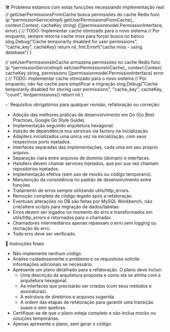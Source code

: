 🛠️ Problema
estamos com estas  funcções necessiando implementação real:
// getUserPermissionsFromCache busca permissões do cache Redis
func (p *permissionServiceImpl) getUserPermissionsFromCache(_ context.Context, cacheKey string) ([]permissionmodel.PermissionInterface, error) {
    // TODO: Implementar cache otimizado para o novo sistema
    // Por enquanto, sempre retorna cache miss para forçar busca no banco
    slog.Debug("Cache temporarily disabled for user permissions", "cache_key", cacheKey)
    return nil, fmt.Errorf("cache miss - using database")
}

// setUserPermissionsInCache armazena permissões no cache Redis
func (p *permissionServiceImpl) setUserPermissionsInCache(_ context.Context, cacheKey string, permissions []permissionmodel.PermissionInterface) error {
    // TODO: Implementar cache otimizado para o novo sistema
    // Por enquanto, não faz cache para simplificar a migração
    slog.Debug("Cache temporarily disabled for storing user permissions", "cache_key", cacheKey, "count", len(permissions))
    return nil
}

✅ Requisitos obrigatórios para qualquer revisão, refatoração ou correção:
- Adoção das melhores práticas de desenvolvimento em Go (Go Best Practices, Google Go Style Guide).
- Implementação seguindo arquitetura hexagonal.
- Injeção de dependência nos services via factory na inicialização.
- Adapters inicializados uma única vez na inicialização, com seus respectivos ports injetados.
- Interfaces separadas das implementações, cada uma em seu próprio arquivo.
- Separação clara entre arquivos de domínio (domain) e interfaces.
- Handlers devem chamar services injetados, que por sua vez chamam repositórios injetados.
- Implementação efetiva (sem uso de mocks ou código temporário).
- Manutenção da consistência no padrão de desenvolvimento entre funções.
- Tratamento de erros sempre utilizando utils/http_errors.
- Remoção completa de código legado após a refatoração.
- Eventuais alterações no DB são feitas por MySQL Workbench, não crie/altere scripts para migração de dados/tabelas.
- Erros devem ser logados no momento do erro e transformados em utils/http_errors e retornados para o chamador.
- Chamadores intermediários apenas repassam o erro sem logging ou recriação do erro.
- Todo erro deve ser verificado.

📌 Instruções finais
- Não implemente nenhum código.
- Analise cuidadosamente o problema e os requisitose solicite informações adicionais se necessário.
- Apresente um plano detalhado para a refatoração. O plano deve incluir:
  - Uma descrição da arquitetura proposta e como ela se alinha com a arquitetura hexagonal.
  - As interfaces que precisarão ser criadas (com seus métodos e assinaturas).
  - A estrutura de diretórios e arquivos sugerida.
  - A ordem das etapas de refatoração para garantir uma transição suave e sem quebras.
- Certifique-se de que o plano esteja completo e não inclua mocks ou soluções temporárias.
- Apenas apresente o plano, sem gerar o código.

